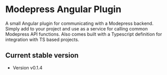 # Modepress Angular Plugin

A small Angular plugin for communicating with a Modepress backend. Simply add to your project and use as a
service for calling common Modepress API functions. Also comes built with a Typescript definition for integration
with TS based projects.

## Current stable version
* Version v0.1.4